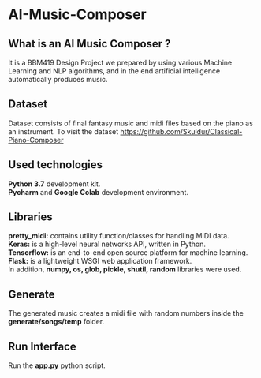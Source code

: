 # AI-Music-Composer
## What is an AI Music Composer ?  
It is a BBM419 Design Project we prepared by using various Machine Learning and NLP algorithms, and in the end artificial intelligence automatically produces music.
## Dataset
Dataset consists of final fantasy music and midi files based on the piano as an instrument. To visit the dataset https://github.com/Skuldur/Classical-Piano-Composer
## Used technologies
**Python 3.7** development kit. </br>
**Pycharm** and **Google Colab** development environment.
## Libraries
**pretty_midi:** contains utility function/classes for handling MIDI data. </br>
**Keras:** is a high-level neural networks API, written in Python.</br>
**Tensorflow:** is an end-to-end open source platform for machine learning. </br>
**Flask:** is a lightweight WSGI web application framework. </br>
In addition, **numpy, os, glob, pickle, shutil, random** libraries were used.
## Generate
The generated music creates a midi file with random numbers inside the **generate/songs/temp** folder.
## Run Interface
Run the **app.py** python script.
